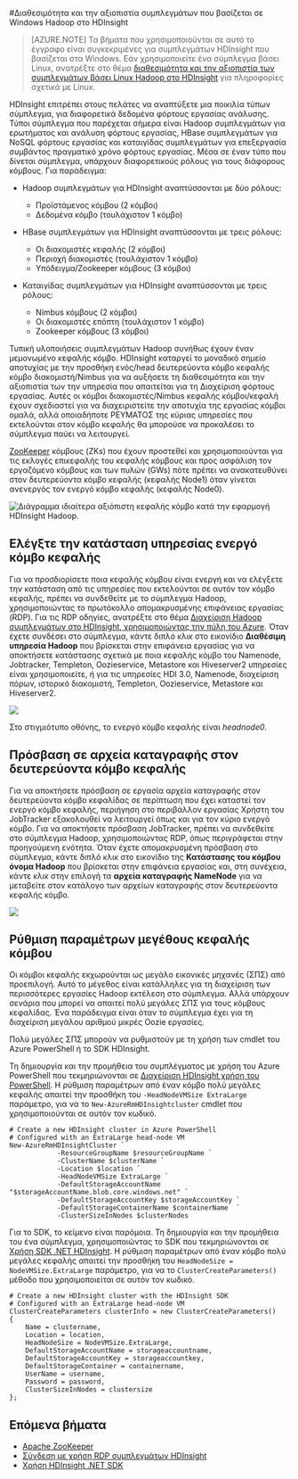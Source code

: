 <properties
    pageTitle="Διαθεσιμότητα Hadoop συμπλεγμάτων στο HDInsight | Microsoft Azure"
    description="HDInsight αναπτύσσει ιδιαίτερα διαθέσιμες και αξιόπιστη συμπλεγμάτων με ένα πρόσθετο κεφαλής κόμβο."
    services="hdinsight"
    tags="azure-portal"
    editor="cgronlun"
    manager="jhubbard"
    authors="mumian"
    documentationCenter=""/>

<tags
    ms.service="hdinsight"
    ms.workload="big-data"
    ms.tgt_pltfrm="na"
    ms.devlang="multiple"
    ms.topic="article"
    ms.date="10/21/2016"
    ms.author="jgao"/>


#<a name="availability-and-reliability-of-windows-based-hadoop-clusters-in-hdinsight"></a>Διαθεσιμότητα και την αξιοπιστία συμπλεγμάτων που βασίζεται σε Windows Hadoop στο HDInsight


>[AZURE.NOTE] Τα βήματα που χρησιμοποιούνται σε αυτό το έγγραφο είναι συγκεκριμένες για συμπλεγμάτων HDInsight που βασίζεται στα Windows. Εάν χρησιμοποιείτε ένα σύμπλεγμα βάσει Linux, ανατρέξτε στο θέμα [διαθεσιμότητα και την αξιοπιστία των συμπλεγμάτων βάσει Linux Hadoop στο HDInsight](hdinsight-high-availability-linux.md) για πληροφορίες σχετικά με Linux.

HDInsight επιτρέπει στους πελάτες να αναπτύξετε μια ποικιλία τύπων σύμπλεγμα, για διαφορετικά δεδομένα φόρτους εργασίας ανάλυσης. Τύποι σύμπλεγμα που παρέχεται σήμερα είναι Hadoop συμπλεγμάτων για ερωτήματος και ανάλυση φόρτους εργασίας, HBase συμπλεγμάτων για NoSQL φόρτους εργασίας και καταιγίδας συμπλεγμάτων για επεξεργασία συμβάντος πραγματικό χρόνο φόρτους εργασίας. Μέσα σε έναν τύπο που δίνεται σύμπλεγμα, υπάρχουν διαφορετικούς ρόλους για τους διάφορους κόμβους. Για παράδειγμα:



- Hadoop συμπλεγμάτων για HDInsight αναπτύσσονται με δύο ρόλους:
    - Προϊστάμενος κόμβου (2 κόμβοι)
    - Δεδομένα κόμβο (τουλάχιστον 1 κόμβο)

- HBase συμπλεγμάτων για HDInsight αναπτύσσονται με τρεις ρόλους:
    - Οι διακομιστές κεφαλής (2 κόμβοι)
    - Περιοχή διακομιστές (τουλάχιστον 1 κόμβο)
    - Υπόδειγμα/Zookeeper κόμβους (3 κόμβοι)

- Καταιγίδας συμπλεγμάτων για HDInsight αναπτύσσονται με τρεις ρόλους:
    - Nimbus κόμβους (2 κόμβοι)
    - Οι διακομιστές επόπτη (τουλάχιστον 1 κόμβο)
    - Zookeeper κόμβους (3 κόμβοι)

Τυπική υλοποιήσεις συμπλεγμάτων Hadoop συνήθως έχουν έναν μεμονωμένο κεφαλής κόμβο. HDInsight καταργεί το μοναδικό σημείο αποτυχίας με την προσθήκη ενός/head δευτερεύοντα κόμβο κεφαλής κόμβο διακομιστή/Nimbus για να αυξήσετε τη διαθεσιμότητα και την αξιοπιστία των την υπηρεσία που απαιτείται για τη Διαχείριση φόρτους εργασίας. Αυτές οι κόμβοι διακομιστές/Nimbus κεφαλής κόμβοι/κεφαλή έχουν σχεδιαστεί για να διαχειριστείτε την αποτυχία της εργασίας κόμβοι ομαλά, αλλά οποιαδήποτε ΡΕΥΜΑΤΟΣ της κύριας υπηρεσίες που εκτελούνται στον κόμβο κεφαλής θα μπορούσε να προκαλέσει το σύμπλεγμα παύει να λειτουργεί.


[ZooKeeper](http://zookeeper.apache.org/ ) κόμβους (ZKs) που έχουν προστεθεί και χρησιμοποιούνται για τις εκλογές επικεφαλής του κεφαλής κόμβους και προς ασφάλιση τον εργαζόμενο κόμβους και των πυλών (GWs) πότε πρέπει να ανακατευθύνει στον δευτερεύοντα κόμβο κεφαλής (κεφαλής Node1) όταν γίνεται ανενεργός τον ενεργό κόμβο κεφαλής (κεφαλής Node0).

![Διάγραμμα ιδιαίτερα αξιόπιστη κεφαλής κόμβο κατά την εφαρμογή HDInsight Hadoop.](./media/hdinsight-high-availability/hadoop.high.availability.architecture.diagram.png)




## <a name="check-active-head-node-service-status"></a>Ελέγξτε την κατάσταση υπηρεσίας ενεργό κόμβο κεφαλής
Για να προσδιορίσετε ποια κεφαλής κόμβου είναι ενεργή και να ελέγξετε την κατάσταση από τις υπηρεσίες που εκτελούνται σε αυτόν τον κόμβο κεφαλής, πρέπει να συνδεθείτε με το σύμπλεγμα Hadoop, χρησιμοποιώντας το πρωτόκολλο απομακρυσμένης επιφάνειας εργασίας (RDP). Για τις RDP οδηγίες, ανατρέξτε στο θέμα [Διαχείριση Hadoop συμπλεγμάτων στο HDInsight, χρησιμοποιώντας την πύλη του Azure](hdinsight-administer-use-management-portal.md#connect-to-hdinsight-clusters-by-using-rdp). Όταν έχετε συνδέσει στο σύμπλεγμα, κάντε διπλό κλικ στο εικονίδιο **Διαθέσιμη υπηρεσία Hadoop** που βρίσκεται στην επιφάνεια εργασίας για να αποκτήσετε κατάστασης σχετικά με ποια κεφαλής κόμβο του Namenode, Jobtracker, Templeton, Oozieservice, Metastore και Hiveserver2 υπηρεσίες είναι χρησιμοποιείτε, ή για τις υπηρεσίες HDI 3.0, Namenode, διαχείριση πόρων, ιστορικό διακομιστή, Templeton, Oozieservice, Metastore και Hiveserver2.

![](./media/hdinsight-high-availability/Hadoop.Service.Availability.Status.png)

Στο στιγμιότυπο οθόνης, το ενεργό κόμβο κεφαλής είναι *headnode0*.

## <a name="access-log-files-on-the-secondary-head-node"></a>Πρόσβαση σε αρχεία καταγραφής στον δευτερεύοντα κόμβο κεφαλής

Για να αποκτήσετε πρόσβαση σε εργασία αρχεία καταγραφής στον δευτερεύοντα κόμβο κεφαλίδας σε περίπτωση που έχει καταστεί τον ενεργό κόμβο κεφαλής, περιήγηση στο περιβάλλον εργασίας Χρήστη του JobTracker εξακολουθεί να λειτουργεί όπως και για τον κύριο ενεργό κόμβο. Για να αποκτήσετε πρόσβαση JobTracker, πρέπει να συνδεθείτε στο σύμπλεγμα Hadoop, χρησιμοποιώντας RDP, όπως περιγράφεται στην προηγούμενη ενότητα. Όταν έχετε απομακρυσμένη πρόσβαση στο σύμπλεγμα, κάντε διπλό κλικ στο εικονίδιο της **Κατάστασης του κόμβου όνομα Hadoop** που βρίσκεται στην επιφάνεια εργασίας και, στη συνέχεια, κάντε κλικ στην επιλογή τα **αρχεία καταγραφής NameNode** για να μεταβείτε στον κατάλογο των αρχείων καταγραφής στον δευτερεύοντα κεφαλής κόμβο.

![](./media/hdinsight-high-availability/Hadoop.Head.Node.Log.Files.png)


## <a name="configure-head-node-size"></a>Ρύθμιση παραμέτρων μεγέθους κεφαλής κόμβου
Οι κόμβοι κεφαλής εκχωρούνται ως μεγάλο εικονικές μηχανές (ΣΠΣ) από προεπιλογή. Αυτό το μέγεθος είναι κατάλληλες για τη διαχείριση των περισσότερες εργασίες Hadoop εκτέλεση στο σύμπλεγμα. Αλλά υπάρχουν σενάρια που μπορεί να απαιτεί πολύ μεγάλες ΣΠΣ για τους κόμβους κεφαλίδας. Ένα παράδειγμα είναι όταν το σύμπλεγμα έχει για τη διαχείριση μεγάλου αριθμού μικρές Oozie εργασίες.

Πολύ μεγάλες ΣΠΣ μπορούν να ρυθμιστούν με τη χρήση των cmdlet του Azure PowerShell ή το SDK HDInsight.

Τη δημιουργία και την προμήθεια του συμπλέγματος με χρήση του Azure PowerShell που τεκμηριώνονται σε [Διαχείριση HDInsight χρήση του PowerShell](hdinsight-administer-use-powershell.md). Η ρύθμιση παραμέτρων από έναν κόμβο πολύ μεγάλες κεφαλής απαιτεί την προσθήκη του `-HeadNodeVMSize ExtraLarge` παράμετρο, για να το `New-AzureRmHDInsightcluster` cmdlet που χρησιμοποιούνται σε αυτόν τον κωδικό.

    # Create a new HDInsight cluster in Azure PowerShell
    # Configured with an ExtraLarge head-node VM
    New-AzureRmHDInsightCluster `
                -ResourceGroupName $resourceGroupName `
                -ClusterName $clusterName ` 
                -Location $location `
                -HeadNodeVMSize ExtraLarge `
                -DefaultStorageAccountName "$storageAccountName.blob.core.windows.net" `
                -DefaultStorageAccountKey $storageAccountKey `
                -DefaultStorageContainerName $containerName  `
                -ClusterSizeInNodes $clusterNodes

Για το SDK, το κείμενο είναι παρόμοια. Τη δημιουργία και την προμήθεια του ένα σύμπλεγμα, χρησιμοποιώντας το SDK που τεκμηριώνονται σε [Χρήση SDK .NET HDInsight](hdinsight-provision-clusters.md#sdk). Η ρύθμιση παραμέτρων από έναν κόμβο πολύ μεγάλες κεφαλής απαιτεί την προσθήκη του `HeadNodeSize = NodeVMSize.ExtraLarge` παράμετρο, για να το `ClusterCreateParameters()` μέθοδο που χρησιμοποιείται σε αυτόν τον κωδικό.

    # Create a new HDInsight cluster with the HDInsight SDK
    # Configured with an ExtraLarge head-node VM
    ClusterCreateParameters clusterInfo = new ClusterCreateParameters()
    {
        Name = clustername,
        Location = location,
        HeadNodeSize = NodeVMSize.ExtraLarge,
        DefaultStorageAccountName = storageaccountname,
        DefaultStorageAccountKey = storageaccountkey,
        DefaultStorageContainer = containername,
        UserName = username,
        Password = password,
        ClusterSizeInNodes = clustersize
    };


## <a name="next-steps"></a>Επόμενα βήματα

- [Apache ZooKeeper](http://zookeeper.apache.org/ )
- [Σύνδεση με χρήση RDP συμπλεγμάτων HDInsight](hdinsight-administer-use-management-portal.md#rdp)
- [Χρήση HDInsight .NET SDK](hdinsight-provision-clusters.md#sdk)
